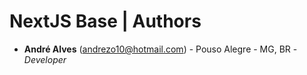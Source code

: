 # NextJS Base | Authors

- **André Alves** (andrezo10@hotmail.com) - Pouso Alegre - MG, BR - _Developer_
